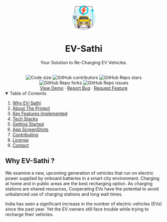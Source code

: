 <br />
<div align="center">
  <a href="https://github.com/pnkr01/EV-Sathi-HACKKJSCE">
    <img src="images/electric.png" alt="Logo" width="80" height="80">
  </a>
  <h1 align="center"><b>EV-Sathi</b></h1>

  <p align="center">
    Your Solution to Re-Charging EV Vehicles.
    <br />
  </p>
  <br />
<img src="https://img.shields.io/github/languages/code-size/pnkr01/EV-Sathi-HACKKJSCE?style=flat-square" alt="Code size" />
<img alt="GitHub contributors" src="https://img.shields.io/github/contributors/pnkr01/EV-Sathi-HACKKJSCE?style=flat-square">
<img alt="GitHub Repo stars" src="https://img.shields.io/github/stars/pnkr01/EV-Sathi-HACKKJSCE?style=flat-square">
<img alt="GitHub Repo forks" src="https://img.shields.io/github/forks/pnkr01/EV-Sathi-HACKKJSCE?style=flat-square">
<img alt="GitHub Repo issues" src="https://img.shields.io/github/issues/pnkr01/EV-Sathi-HACKKJSCE?style=flat-square">
  
<br />
<a href="https://www.youtube.com/watch?v=qD1OsIGTaZE">View Demo</a>
·
<a href="https://github.com/pnkr01/EV-Sathi-HACKKJSCE/issues">Report Bug</a>
·
<a href="https://github.com/pnkr01/EV-Sathi-HACKKJSCE/issues">Request Feature</a>
</div>

<!-- TABLE OF CONTENTS -->
<details open="open">
  <summary>Table of Contents</summary>
  <ol>
    <li>
      <a href="#why-ev-sathi-">Why EV-Sathi</a>
    </li>
    <li>
      <a href="#about-the-project">About The Project</a>
    </li>
    <li>
      <a href="#Key-Features-Implemented">Key Features Implemented</a>
    </li>
    <li>
      <a href="#tech-stacks">Tech Stacks</a>
    </li>
    <li>
      <a href="#getting-started">Getting Started</a>
    </li>
    <li><a href="#app-screenshots">App ScreenShots</a></li>
    <li><a href="#contributing">Contributing</a></li>
    <li><a href="#license">License</a></li>
    <li><a href="#contact">Contact</a></li>
  </ol>
</details>

## Why EV-Sathi ?

We examine a new, upcoming generation of vehicles that run on electric power supplied by onboard batteries in a smart city environment. Charging at home and in public areas are the best recharging option. As charging stations are shared resources, Cooperating EVs have the potential to avoid unbalanced use of charging stations and long wait times.

India has seen a significant increase in the number of electric vehicles (EVs) since the past year. Yet the EV owners still face trouble while trying to recharge their vehicles.

